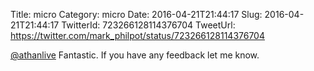 Title: micro
Category: micro
Date: 2016-04-21T21:44:17
Slug: 2016-04-21T21:44:17
TwitterId: 723266128114376704
TweetUrl: https://twitter.com/mark_philpot/status/723266128114376704

[@athanlive](https://twitter.com/athanlive) Fantastic. If you have any feedback let me know.
